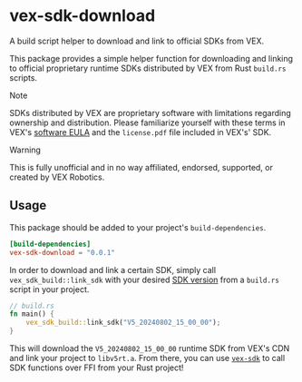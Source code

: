 # vex-sdk-download

A build script helper to download and link to official SDKs from VEX.

This package provides a simple helper function for downloading and linking to official proprietary runtime SDKs distributed by VEX from Rust `build.rs` scripts.

> [!NOTE]
> SDKs distributed by VEX are proprietary software with limitations regarding ownership and distribution. Please familiarize yourself with these terms in VEX's [software EULA](https://www.vexrobotics.com/software-eula) and the `license.pdf` file included in VEX's' SDK.

> [!WARNING]
> This is fully unofficial and in no way affiliated, endorsed, supported, or created by VEX Robotics.

## Usage

This package should be added to your project's `build-dependencies`.

```toml
[build-dependencies]
vex-sdk-download = "0.0.1"
```

In order to download and link a certain SDK, simply call `vex_sdk_build::link_sdk` with your desired [SDK version](https://content.vexrobotics.com/vexos/public/V5/vscode/sdk/cpp/manifest.json) from a `build.rs` script in your project.

```rs
// build.rs
fn main() {
    vex_sdk_build::link_sdk("V5_20240802_15_00_00");
}
```

This will download the `V5_20240802_15_00_00` runtime SDK from VEX's CDN and link your project to `libv5rt.a`. From there, you can use [`vex-sdk`](https://docs.rs/vex-sdk) to call SDK functions over FFI from your Rust project!